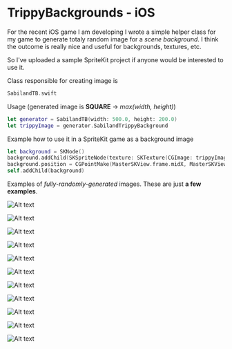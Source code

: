 # TrippyBackgrounds - iOS

For the recent iOS game I am developing I wrote a simple helper class for my game to generate totaly random image for a *scene background*. I think the outcome is really nice and useful for backgrounds, textures, etc.

So I've uploaded a sample SpriteKit project if anyone would be interested to use it.

Class responsible for creating image is

```swift
SabilandTB.swift
```

Usage (generated image is **SQUARE** -> *max(width, height)*)

```swift
let generator = SabilandTB(width: 500.0, height: 200.0)
let trippyImage = generator.SabilandTrippyBackground
```

Example how to use it in a SpriteKit game as a background image

```swift
let background = SKNode()
background.addChild(SKSpriteNode(texture: SKTexture(CGImage: trippyImage.CGImage!)))
background.position = CGPointMake(MasterSKView.frame.midX, MasterSKView.frame.midY)
self.addChild(background)
```

Examples of *fully-randomly-generated* images. These are just **a few examples**.

![Alt text](http://i.imgur.com/9jq9YwQ.png)

![Alt text](http://i.imgur.com/2eZpnHQ.png)

![Alt text](http://i.imgur.com/lpkcXjk.png)

![Alt text](http://i.imgur.com/X8KuFgi.png)

![Alt text](http://i.imgur.com/il3HiB9.png)

![Alt text](http://i.imgur.com/Ynn7VRf.png)

![Alt text](http://i.imgur.com/1wxFGTR.png)

![Alt text](http://i.imgur.com/wKWQPU7.png)

![Alt text](http://i.imgur.com/m3AwCYh.png)

![Alt text](http://i.imgur.com/n9DNufN.png)

![Alt text](http://i.imgur.com/JuNRyxx.png)